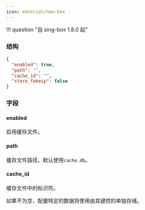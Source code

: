 ```yaml
---
icon: material/new-box
---
```


!!! question "自 sing-box 1.8.0 起"

### 结构

```json
{
  "enabled": true,
  "path": "",
  "cache_id": "",
  "store_fakeip": false
}
```

### 字段

#### enabled

启用缓存文件。

#### path

缓存文件路径，默认使用`cache.db`。

#### cache_id

缓存文件中的标识符。

如果不为空，配置特定的数据将使用由其键控的单独存储。
